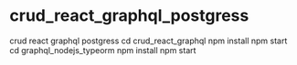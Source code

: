 # crud_react_graphql_postgress
crud react graphql postgress
cd crud_react_graphql
npm install
npm start
cd graphql_nodejs_typeorm
npm install
npm start
